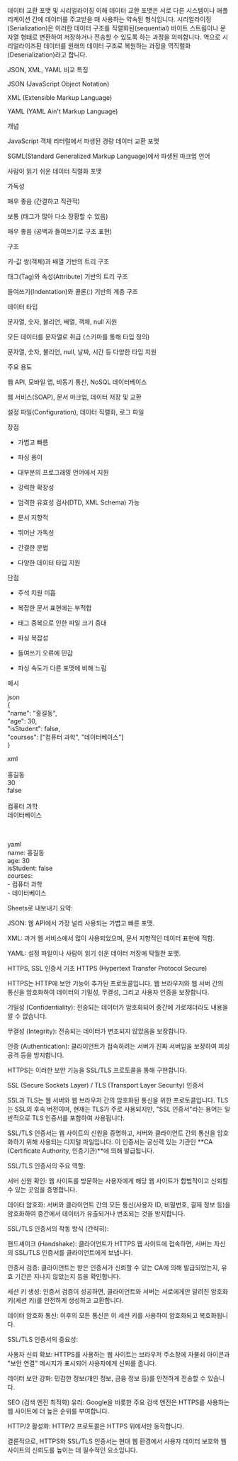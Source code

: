 데이터 교환 포맷 및 시리얼라이징 이해
데이터 교환 포맷은 서로 다른 시스템이나 애플리케이션 간에 데이터를 주고받을 때 사용하는 약속된 형식입니다. 시리얼라이징(Serialization)은 이러한 데이터 구조를 직렬화된(sequential) 바이트 스트림이나 문자열 형태로 변환하여 저장하거나 전송할 수 있도록 하는 과정을 의미합니다. 역으로 시리얼라이즈된 데이터를 원래의 데이터 구조로 복원하는 과정을 역직렬화(Deserialization)라고 합니다.

JSON, XML, YAML 비교
특징

JSON (JavaScript Object Notation)

XML (Extensible Markup Language)

YAML (YAML Ain't Markup Language)

개념

JavaScript 객체 리터럴에서 파생된 경량 데이터 교환 포맷

SGML(Standard Generalized Markup Language)에서 파생된 마크업 언어

사람이 읽기 쉬운 데이터 직렬화 포맷

가독성

매우 좋음 (간결하고 직관적)

보통 (태그가 많아 다소 장황할 수 있음)

매우 좋음 (공백과 들여쓰기로 구조 표현)

구조

키-값 쌍(객체)과 배열 기반의 트리 구조

태그(Tag)와 속성(Attribute) 기반의 트리 구조

들여쓰기(Indentation)와 콜론(:) 기반의 계층 구조

데이터 타입

문자열, 숫자, 불리언, 배열, 객체, null 지원

모든 데이터를 문자열로 취급 (스키마를 통해 타입 정의)

문자열, 숫자, 불리언, null, 날짜, 시간 등 다양한 타입 지원

주요 용도

웹 API, 모바일 앱, 비동기 통신, NoSQL 데이터베이스

웹 서비스(SOAP), 문서 마크업, 데이터 저장 및 교환

설정 파일(Configuration), 데이터 직렬화, 로그 파일

장점

- 가볍고 빠름
- 파싱 용이
- 대부분의 프로그래밍 언어에서 지원

- 강력한 확장성
- 엄격한 유효성 검사(DTD, XML Schema) 가능
- 문서 지향적

- 뛰어난 가독성
- 간결한 문법
- 다양한 데이터 타입 지원

단점

- 주석 지원 미흡
- 복잡한 문서 표현에는 부적합

- 태그 중복으로 인한 파일 크기 증대
- 파싱 복잡성

- 들여쓰기 오류에 민감
- 파싱 속도가 다른 포맷에 비해 느림

예시

json<br>{<br>  "name": "홍길동",<br>  "age": 30,<br>  "isStudent": false,<br>  "courses": ["컴퓨터 과학", "데이터베이스"]<br>}<br>

xml<br><person><br>  <name>홍길동</name><br>  <age>30</age><br>  <isStudent>false</isStudent><br>  <courses><br>    <course>컴퓨터 과학</course><br>    <course>데이터베이스</course><br>  </courses><br></person><br>

yaml<br>name: 홍길동<br>age: 30<br>isStudent: false<br>courses:<br>  - 컴퓨터 과학<br>  - 데이터베이스<br>


Sheets로 내보내기
요약:

JSON: 웹 API에서 가장 널리 사용되는 가볍고 빠른 포맷.

XML: 과거 웹 서비스에서 많이 사용되었으며, 문서 지향적인 데이터 표현에 적합.

YAML: 설정 파일이나 사람이 읽기 쉬운 데이터 저장에 탁월한 포맷.

HTTPS, SSL 인증서 기초
HTTPS (Hypertext Transfer Protocol Secure)

HTTPS는 HTTP에 보안 기능이 추가된 프로토콜입니다. 웹 브라우저와 웹 서버 간의 통신을 암호화하여 데이터의 기밀성, 무결성, 그리고 사용자 인증을 보장합니다.

기밀성 (Confidentiality): 전송되는 데이터가 암호화되어 중간에 가로채더라도 내용을 알 수 없습니다.

무결성 (Integrity): 전송되는 데이터가 변조되지 않았음을 보장합니다.

인증 (Authentication): 클라이언트가 접속하려는 서버가 진짜 서버임을 보장하여 피싱 공격 등을 방지합니다.

HTTPS는 이러한 보안 기능을 SSL/TLS 프로토콜을 통해 구현합니다.

SSL (Secure Sockets Layer) / TLS (Transport Layer Security) 인증서

SSL과 TLS는 웹 서버와 웹 브라우저 간의 암호화된 통신을 위한 프로토콜입니다. TLS는 SSL의 후속 버전이며, 현재는 TLS가 주로 사용되지만, "SSL 인증서"라는 용어는 일반적으로 TLS 인증서를 포함하여 사용됩니다.

SSL/TLS 인증서는 웹 사이트의 신원을 증명하고, 서버와 클라이언트 간의 통신을 암호화하기 위해 사용되는 디지털 파일입니다. 이 인증서는 공신력 있는 기관인 **CA (Certificate Authority, 인증기관)**에 의해 발급됩니다.

SSL/TLS 인증서의 주요 역할:

서버 신원 확인: 웹 사이트를 방문하는 사용자에게 해당 웹 사이트가 합법적이고 신뢰할 수 있는 곳임을 증명합니다.

데이터 암호화: 서버와 클라이언트 간의 모든 통신(사용자 ID, 비밀번호, 결제 정보 등)을 암호화하여 중간에서 데이터가 유출되거나 변조되는 것을 방지합니다.

SSL/TLS 인증서의 작동 방식 (간략히):

핸드셰이크 (Handshake): 클라이언트가 HTTPS 웹 사이트에 접속하면, 서버는 자신의 SSL/TLS 인증서를 클라이언트에게 보냅니다.

인증서 검증: 클라이언트는 받은 인증서가 신뢰할 수 있는 CA에 의해 발급되었는지, 유효 기간은 지나지 않았는지 등을 확인합니다.

세션 키 생성: 인증서 검증이 성공하면, 클라이언트와 서버는 서로에게만 알려진 암호화 키(세션 키)를 안전하게 생성하고 교환합니다.

데이터 암호화 통신: 이후의 모든 통신은 이 세션 키를 사용하여 암호화되고 복호화됩니다.

SSL/TLS 인증서의 중요성:

사용자 신뢰 확보: HTTPS를 사용하는 웹 사이트는 브라우저 주소창에 자물쇠 아이콘과 "보안 연결" 메시지가 표시되어 사용자에게 신뢰를 줍니다.

데이터 보안 강화: 민감한 정보(개인 정보, 금융 정보 등)를 안전하게 전송할 수 있습니다.

SEO (검색 엔진 최적화) 유리: Google을 비롯한 주요 검색 엔진은 HTTPS를 사용하는 웹 사이트에 더 높은 순위를 부여합니다.

HTTP/2 활성화: HTTP/2 프로토콜은 HTTPS 위에서만 동작합니다.

결론적으로, HTTPS와 SSL/TLS 인증서는 현대 웹 환경에서 사용자 데이터 보호와 웹 사이트의 신뢰도를 높이는 데 필수적인 요소입니다.

